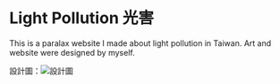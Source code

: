 # Light Pollution 光害
This is a paralax website I made about light pollution in Taiwan. Art and website were designed by myself.


設計圖：![設計圖](https://github.com/Philina1nisia/Final/blob/master/%E8%A8%AD%E8%A8%88/%E6%95%B4%E9%AB%94%E8%A8%AD%E8%A8%88.jpg) 
